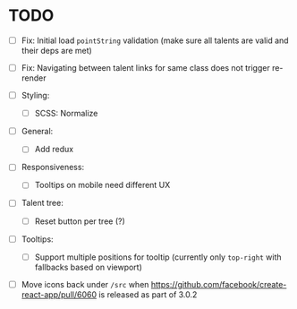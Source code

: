 # TODO

- [ ] Fix: Initial load `pointString` validation (make sure all talents are valid and their deps are met)
- [ ] Fix: Navigating between talent links for same class does not trigger re-render

- [ ] Styling:
  - [ ] SCSS: Normalize
- [ ] General:
  - [ ] Add redux
- [ ] Responsiveness:
  - [ ] Tooltips on mobile need different UX
- [ ] Talent tree: 
  - [ ] Reset button per tree (?)
- [ ] Tooltips: 
  - [ ] Support multiple positions for tooltip (currently only `top-right` with fallbacks based on viewport)
- [ ] Move icons back under `/src` when https://github.com/facebook/create-react-app/pull/6060 is released as part of 3.0.2